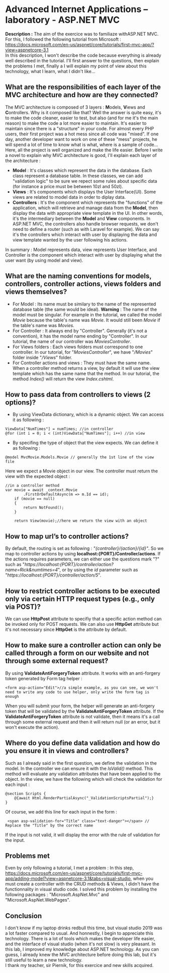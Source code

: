 # Advanced Internet Applications – laboratory - ASP.NET MVC

**Description :** The aim of the exercice was to familiaze withASP.NET MVC. For this, I followed the following tutorial from Microsoft : https://docs.microsoft.com/en-us/aspnet/core/tutorials/first-mvc-app/?view=aspnetcore-3.1  
In this description, I won't describe the code because everything is already well described in the tutorial. I'll first answer to the questions, then explain the problems I met, finally a I will explain my point of view about this technology, what I learn, what I didn't like...

## What  are  the  responsibilities  of  each  layer  of  the  MVC  architecture  and  how  are  they connected?

The MVC architecture is composed of 3 layers : **M**odels, **V**iews and **C**ontrollers. Why is it composed like that? Well the answer is quite easy, it's to make the code cleaner, easier to test, but also (and for me it's the main reason) to make the code a lot more easier to maintain. It's easier to maintain since there is a "structure" in your code. For almost every PHP users, their first project was a hot mess since all code was "mixed". If one day, another developer want to work on one of these "mess" projects, he will spend a lot of time to know what is what, where is a sample of code... Here, all the project is well organized and make the life easier.
Before I write a novel to explain why MVC architecture is good, I'll explain each layer of the architecture :
* **Model** : It's classes which represent the data in the database. Each class represent a database table. In these classes, we can add "validation logic" to be sure we repect some rules about specific data (for instance a price must be between 10zl and 50zl).
* **Views** : It's components which displays the User Interface(UI). Some views are related to model data in order to diplay data.
* **Controllers** : It's the component which represents the "functions" of the application, which will retrieve and manage data from the **Model**, then display the data with appropriate view template in the UI. In other words, it's the intermediary between the **Model** and **View** components. In ASP.NET MVC, the controllers also handle browser requests, we don't need to define a router (such as with Laravel for example). We can say it's the controllers which interact with user by displaying the data and view template wanted by the user following his actions.

In summary : Model represents data, view represents User Interface, and Controller is the component which interact with user by displaying what the user want (by using model and view).

## What  are  the  naming  conventions  for  models,  controllers,  controller  actions,  views  folders and views themselves?

* For Model : Its name must be similary to the name of the represented database table (the same would be ideal). **Warning** : The name of the model must be singular. For example in the tutorial, we called the model *Movie* because the table's name was *Movie*. It would still been *Movie* if the table's name was *Movies*.
* For Controller : It always end by "Controller". Generally (it's not a convention), it has the model name ending by "Controller". In our tutorial, the name of our controller was *MoviesController*.
* For Views folders : Each views folders must correspond to one controller. In our tutorial, for "*MoviesController*", we have "*/Movies*" folder inside "*/Views*" folder.
* For Controller actions and views : They must have the same name. When a controller method returns a view, by default it will use the view template which has the same name that the method. In our tutorial, the method *Index()* will return the view *Index.cshtml*.

## How to pass data from controllers to views (2 options)?

* By using ViewData dictionary, which is a dynamic object. We can access it as following :

```
ViewData["NumTimes"] = numTimes; //in controller
@for (int i = 0; i < (int)ViewData["NumTimes"]; i++) //in view 
```

* By specifing the type of object that the view expects. We can define it as following :
```
@model MvcMovie.Models.Movie // generally the 1st line of the view file
```
Here we expect a Movie object in our view. The controller must return the view with the expected object :
```
//in a controller method
var movie = await _context.Movie
        .FirstOrDefaultAsync(m => m.Id == id);
    if (movie == null)
    {
        return NotFound();
    }

    return View(movie);//here we return the view with an object
```

## How to map url’s to controller actions?

By default, the routing is set as following : *"{controller}/{action}/{id}"*. So we map to controller actions by using **localhost:{PORT}/Controller/actions**. If the actions requires parameters, we can either use the questions mark "?" such as "*https://localhost:{PORT}/controller/action?name=Rick&numtimes=4*", or by using the *id* parameter such as "*https://localhost:{PORT}/controller/action/5*".  

## How  to  restrict  controller  actions  to  be  executed  only  via  certain  HTTP  request  types  (e.g., only via POST)?

We can use **HttpPost** attribute to specifiy that a specific action method can be invoked only for POST requests. We can also use **HttpGet** attribute but it's not necessary since **HttpGet** is the attribute by default.

## How to make sure a controller action can only be called through a form on our website and not through some external request?

By using **ValidateAntiForgeryToken** attribute. It works with an anti-forgery token generated by Form tag helper :
```
<form asp-action="Edit">//a simple example, as you can see, we won't need to write any code to use helper, only write the form tag is enough
```
When you will submit your form, the helper will generate an anti-forgery token that will be validated by the **ValidateAntiForgeryToken** attribute. If the **ValidateAntiForgeryToken** attribute is not validate, then it means it's a call through some external request and then it will return null (or an error, but it won't execute the action).
## Where do you define data validation and how do you ensure it in views and controllers?

Such as I already said in the first question, we define the validation in the model. In the controller we can ensure it with the *IsValid()* method. This method will evaluate any validation attributes that have been applied to the object. In the view, we have the following which will check the validation for each input :
```
@section Scripts {
    @{await Html.RenderPartialAsync("_ValidationScriptsPartial");}
}
```
Of course, we add this line for each input in the form :
```
 <span asp-validation-for="Title" class="text-danger"></span> // Replace the "Title" by the correct name
 ```
 If the input is not valid, it will display the error with the rule of validation for the input.
## Problems met
Even by only following a tutorial, I met a problem : In this step, https://docs.microsoft.com/en-us/aspnet/core/tutorials/first-mvc-app/adding-model?view=aspnetcore-3.1&tabs=visual-studio, when you must create a controller with the CRUD methods & Views, I didn't have the functionnality in visual studio code. I solved this problem by installing the following packages : "Microsoft.AspNet.Mvc" and "Microsoft.AspNet.WebPages".

## Conclusion

I don't know if my laptop drinks redbull this time, but visual studio 2019 was a lot faster compared to usual. And honnestly, I begin to appreciate this technology. There is a lot of tools which makes the developer life easier, and the interface of visual studio (when it's not slow) is very pleasant. In this lab, I improved my knowledge about ASP.NET technology. As you can guess, I already knew the MVC architecture before doing this lab, but it's still useful to learn a new technology.  
I thank my teacher, sir Piernik, for this exercice and new skills acquired.
